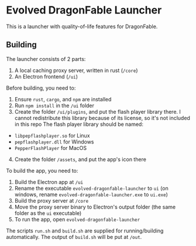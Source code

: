 # Evolved DragonFable Launcher
This is a launcher with quality-of-life features for DragonFable.


## Building
The launcher consists of 2 parts:
1. A local caching proxy server, written in rust (`/core`)
2. An Electron frontend (`/ui`)


Before building, you need to:
1. Ensure `rust`, `cargo`, and `npm` are installed
2. Run `npm install` in the `/ui` folder
3. Create the folder `/ui/plugins`, and put the flash player library there. I cannot redistribute this library because of its license, so it's not included in this repo
The flash player library should be named:
- `libpepflashplayer.so` for Linux
- `pepflashplayer.dll` for Windows
- `PepperFlashPlayer` for MacOS
4. Create the folder `/assets`, and put the app's icon there


To build the app, you need to:
1. Build the Electron app at `/ui`
2. Rename the executable `evolved-dragonfable-launcher` to `ui` (on windows, rename `evolved-dragonfable-launcher.exe` to `ui.exe`)
3. Build the proxy server at `/core`
4. Move the proxy server binary to Electron's output folder (the same folder as the `ui` executable)
5. To run the app, open `evolved-dragonfable-launcher`


The scripts `run.sh` and `build.sh` are supplied for running/building automatically. The output of `build.sh` will be put at `/out`.
